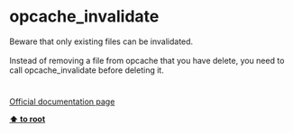 # opcache_invalidate




<div class="phpcode"><span class="html">
Beware that only existing files can be invalidated.<br><br>Instead of removing a file from opcache that you have delete, you need to call opcache_invalidate before deleting it.</span>
</div>
  

#

[Official documentation page](https://www.php.net/manual/en/function.opcache-invalidate.php)

**[⬆ to root](/)**